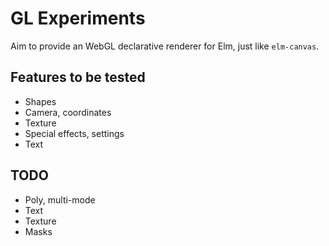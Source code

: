 # GL Experiments

Aim to provide an WebGL declarative renderer for Elm, just like `elm-canvas`.

## Features to be tested

- Shapes
- Camera, coordinates
- Texture
- Special effects, settings
- Text

## TODO

- Poly, multi-mode
- Text
- Texture
- Masks
